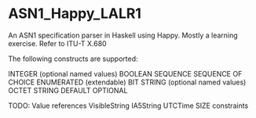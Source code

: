 # ASN1_Happy_LALR1

An ASN1 specification parser in Haskell using Happy.
Mostly a learning exercise.
Refer to ITU-T X.680

The following constructs are supported:

INTEGER (optional named values)
BOOLEAN
SEQUENCE
SEQUENCE OF
CHOICE
ENUMERATED (extendable)
BIT STRING (optional named values)
OCTET STRING
DEFAULT
OPTIONAL

TODO:
Value references
VisibleString
IA5String
UTCTime
SIZE constraints
